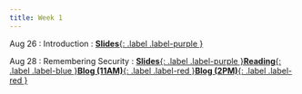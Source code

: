```yaml
---
title: Week 1
---
```


Aug 26
: Introduction
: [**Slides**{: .label .label-purple }](https://docs.google.com/presentation/d/1SDYauKG6RrayUEXU5tTYT8PRW3sL2Eh8YI_g1ljpG0I/edit?usp=sharing)

Aug 28
: Remembering Security
: [**Slides**{: .label .label-purple }](https://docs.google.com/presentation/d/1hNqowhZy-HabC2dI15thiShIa8P0BXN1e1P93qzZdkA/edit?usp=sharing)[**Reading**{: .label .label-blue }](https://drive.google.com/file/d/1z0CoCVo6cT9nx3AxCkIjMz765uykjoC-/view?usp=sharing)[**Blog (11AM)**{: .label .label-red }](https://canvas.vt.edu/courses/214894/assignments/2484439)[**Blog (2PM)**{: .label .label-red }](https://canvas.vt.edu/courses/214890/assignments/2484425)

